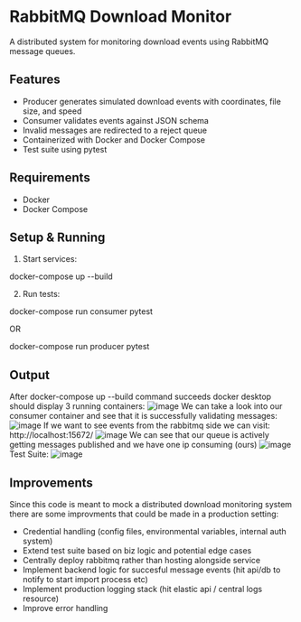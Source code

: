 # RabbitMQ Download Monitor

A distributed system for monitoring download events using RabbitMQ message queues.

## Features
- Producer generates simulated download events with coordinates, file size, and speed
- Consumer validates events against JSON schema
- Invalid messages are redirected to a reject queue
- Containerized with Docker and Docker Compose
- Test suite using pytest

## Requirements
- Docker
- Docker Compose

## Setup & Running
1. Start services:

docker-compose up --build

2. Run tests:

docker-compose run consumer pytest

OR

docker-compose run producer pytest

## Output
After docker-compose up --build command succeeds docker desktop should display 3 running containers:
![image](https://github.com/user-attachments/assets/4d144935-92de-46f8-85e8-0339e3684447)
We can take a look into our consumer container and see that it is successfully validating messages:
![image](https://github.com/user-attachments/assets/13dcb9c9-266c-41fa-ba10-77a307f96977)
If we want to see events from the rabbitmq side we can visit: http://localhost:15672/
![image](https://github.com/user-attachments/assets/8aff9201-19d4-41ef-b1a5-48a7d0f4db5a)
We can see that our queue is actively getting messages published and we have one ip consuming (ours)
![image](https://github.com/user-attachments/assets/aee8a5a5-cc54-41ab-aab2-67f5164913cf)
Test Suite:
![image](https://github.com/user-attachments/assets/34731c62-7a5d-4ec4-a26e-af18c6e7bcca)

## Improvements
Since this code is meant to mock a distributed download monitoring system there are some improvments that could be made in a production setting:

- Credential handling (config files, environmental variables, internal auth system)
- Extend test suite based on biz logic and potential edge cases
- Centrally deploy rabbitmq rather than hosting alongside service
- Implement backend logic for succesful message events (hit api/db to notify to start import process etc)
- Implement production logging stack (hit elastic api / central logs resource)
- Improve error handling 



